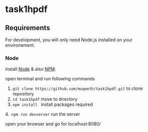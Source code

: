 # task1hpdf
## Requirements

For development, you will only need Node.js installed on your environement.

### Node

install [Node](http://nodejs.org/) & also [NPM](https://npmjs.org/).

open terminal and run following commands
1. `git clone https://github.com/muqeeth/task1hpdf.git` to clone repository
2. `cd task1hpdf`  move to directory
3. `npm install	`	install packages required

4.` npm run devserver`	run the server


open your browser and go for localhost:8080/

